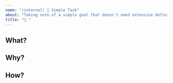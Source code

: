 ```yaml
---
name: "(internal) 📌 Simple Task"
about: "Taking note of a simple goal that doesn't need extensive definition."
title: "📌 "
---
```


## What?

## Why?

## How?
